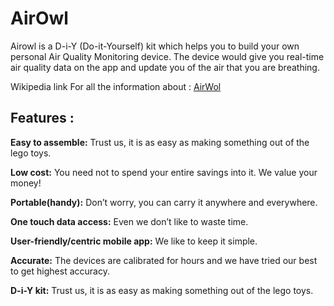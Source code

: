 AirOwl
======
Airowl is a D-i-Y (Do-it-Yourself) kit which helps you to build your own personal Air Quality Monitoring device. The device would give you real-time air quality data on the app and update you of the air that you are breathing.

Wikipedia link For all the information about : [AirWol](http://knowledge.indiaopendata.com/index.php/AirOwl)

Features :
----------

**Easy to assemble:**
Trust us, it is as easy as making something out of the lego toys.

**Low cost:**
You need not to spend your entire savings into it. We value your money!

**Portable(handy):**
Don’t worry, you can carry it anywhere and everywhere.

**One touch data access:**
Even we don’t like to waste time.

**User-friendly/centric mobile app:**
We like to keep it simple.
    
**Accurate:**
The devices are calibrated for hours and we have tried our best to get highest accuracy.

**D-i-Y kit:**
Trust us, it is as easy as making something out of the lego toys.
